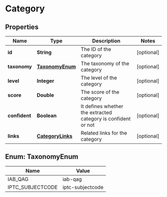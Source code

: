
# Category

## Properties
Name | Type | Description | Notes
------------ | ------------- | ------------- | -------------
**id** | **String** | The ID of the category |  [optional]
**taxonomy** | [**TaxonomyEnum**](#TaxonomyEnum) | The taxonomy of the category |  [optional]
**level** | **Integer** | The level of the category |  [optional]
**score** | **Double** | The score of the category |  [optional]
**confident** | **Boolean** | It defines whether the extracted category is confident or not |  [optional]
**links** | [**CategoryLinks**](CategoryLinks.md) | Related links for the category |  [optional]


<a name="TaxonomyEnum"></a>
## Enum: TaxonomyEnum
Name | Value
---- | -----
IAB_QAG | iab-qag
IPTC_SUBJECTCODE | iptc-subjectcode



